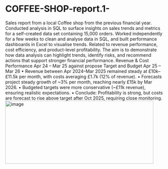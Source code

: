 # COFFEE-SHOP-report.1-
Sales report from a local Coffee shop from the previous financial year.
Conducted analysis in SQL to surface insights on sales trends and metrics for a self-created data set containing 15,000 orders. Worked independently for a few weeks to clean and analyse data in SQL, and built performance dashboards in Excel to visualise trends. Related to revenue performance, cost efficiency, and product-level profitability. The aim is to demonstrate how data analysis can highlight trends, identify risks, and recommend actions that support stronger financial performance.
Revenue & Cost Performance Apr 24 – Mar 25 against propose Target and Budget Apr 25 – Mar 26 
•	Revenue between Apr 2024–Mar 2025 remained steady at £10k–£11.5k per month, with costs averaging £1.7k (12% of revenue).
•	Forecasts project steady growth of ~3% per month, reaching nearly £15k by Mar 2026.
•	Budgeted targets were more conservative (~£11k revenue), ensuring realistic expectations.
•	Conclude: Profitability is strong, but costs are forecast to rise above target after Oct 2025, requiring close monitoring.
<img width="468" height="199" alt="image" src="https://github.com/user-attachments/assets/751597e9-5010-4664-9539-5eddf49bf074" />
